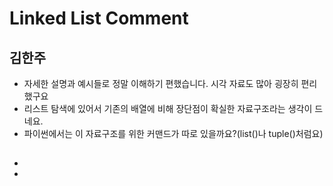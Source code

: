 # Linked List Comment

## 김한주
- 자세한 설명과 예시들로 정말 이해하기 편했습니다. 시각 자료도 많아 굉장히 편리했구요
- 리스트 탐색에 있어서 기존의 배열에 비해 장단점이 확실한 자료구조라는 생각이 드네요.
- 파이썬에서는 이 자료구조를 위한 커맨드가 따로 있을까요?(list()나 tuple()처럼요)

## 
- 
- 
